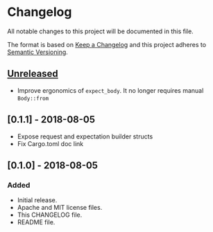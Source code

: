 # Changelog

All notable changes to this project will be documented in this file.

The format is based on [Keep a Changelog](http://keepachangelog.com/en/1.0.0/)
and this project adheres to [Semantic Versioning](http://semver.org/spec/v2.0.0.html).

## [Unreleased]

- Improve ergonomics of `expect_body`. It no longer requires manual `Body::from`

## [0.1.1] - 2018-08-05

- Expose request and expectation builder structs
- Fix Cargo.toml doc link

## [0.1.0] - 2018-08-05

### Added

- Initial release.
- Apache and MIT license files.
- This CHANGELOG file.
- README file.

[unreleased]: https://github.com/ersenal/gabira/compare/v0.1.1...HEAD
